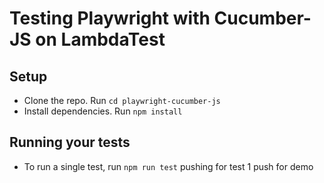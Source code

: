 # Testing Playwright with Cucumber-JS on LambdaTest

## Setup
* Clone the repo. Run `cd playwright-cucumber-js`
* Install dependencies. Run `npm install`

## Running your tests
- To run a single test, run 
  ```npm run test```
pushing for test 1
push for demo 
